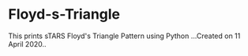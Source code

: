 # Floyd-s-Triangle
This prints sTARS Floyd's Triangle Pattern using Python ...Created on 11 April 2020..
